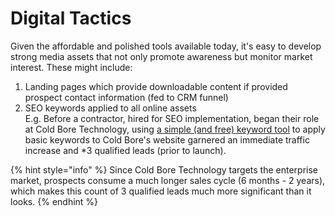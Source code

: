 # Digital Tactics

Given the affordable and polished tools available today, it's easy to develop strong media assets that not only promote awareness but monitor market interest. These might include:

1. Landing pages which provide downloadable content if provided prospect contact information (fed to CRM funnel)
2. SEO keywords applied to all online assets\
   E.g. Before a contractor, hired for SEO implementation, began their role at Cold Bore Technology, using [a simple (and free) keyword tool](https://www.wordstream.com/keywords) to apply basic keywords to Cold Bore's website garnered an immediate traffic increase and \*3 qualified leads (prior to launch).

{% hint style="info" %}
Since Cold Bore Technology targets the enterprise market, prospects consume a much longer sales cycle (6 months - 2 years), which makes this count of 3 qualified leads much more significant than it looks.
{% endhint %}
